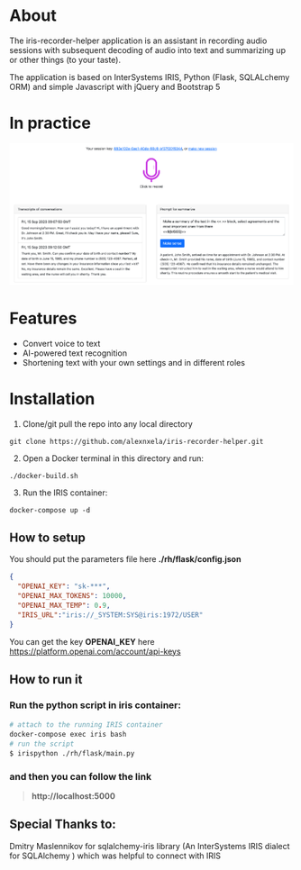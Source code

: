 # About
The iris-recorder-helper application is an assistant in recording audio sessions with subsequent decoding of audio into text and summarizing up or other things (to your taste).

The application is based on InterSystems IRIS, Python (Flask, SQLALchemy ORM) and simple Javascript with jQuery and Bootstrap 5

# In practice
![Main](https://github.com/alexnxela/iris-recorder-helper/blob/master/demo/main.png?raw=true)


# Features
* Convert voice to text
* AI-powered text recognition
* Shortening text with your own settings and in different roles

# Installation
1. Clone/git pull the repo into any local directory

```
git clone https://github.com/alexnxela/iris-recorder-helper.git
```

2. Open a Docker terminal in this directory and run:

```
./docker-build.sh
```

3. Run the IRIS container:

```
docker-compose up -d 
```

## How to setup
 You should put the parameters file here **./rh/flask/config.json**
```json
{
  "OPENAI_KEY": "sk-***",
  "OPENAI_MAX_TOKENS": 10000,
  "OPENAI_MAX_TEMP": 0.9,
  "IRIS_URL":"iris://_SYSTEM:SYS@iris:1972/USER"
}
```
You can get the key **OPENAI_KEY** here https://platform.openai.com/account/api-keys

## How to run it
### Run the python script in iris container:

```bash
# attach to the running IRIS container
docker-compose exec iris bash
# run the script
$ irispython ./rh/flask/main.py
```
### and then you can follow the link
>**http://localhost:5000**

## Special Thanks to:
Dmitry Maslennikov for sqlalchemy-iris library (An InterSystems IRIS dialect for SQLAlchemy ) which was helpful to connect with IRIS
